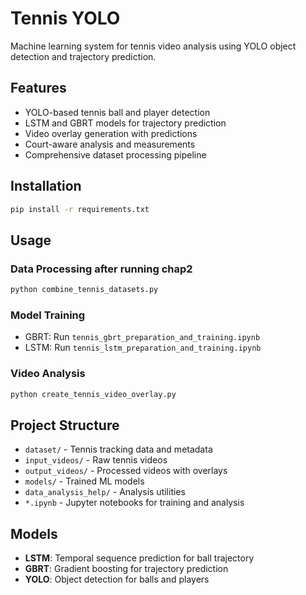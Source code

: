 # Tennis YOLO

Machine learning system for tennis video analysis using YOLO object detection and trajectory prediction.

## Features

- YOLO-based tennis ball and player detection
- LSTM and GBRT models for trajectory prediction
- Video overlay generation with predictions
- Court-aware analysis and measurements
- Comprehensive dataset processing pipeline

## Installation

```bash
pip install -r requirements.txt
```

## Usage

### Data Processing after running chap2
```bash
python combine_tennis_datasets.py
```

### Model Training
- GBRT: Run `tennis_gbrt_preparation_and_training.ipynb`
- LSTM: Run `tennis_lstm_preparation_and_training.ipynb`

### Video Analysis
```bash
python create_tennis_video_overlay.py
```

## Project Structure

- `dataset/` - Tennis tracking data and metadata
- `input_videos/` - Raw tennis videos
- `output_videos/` - Processed videos with overlays
- `models/` - Trained ML models
- `data_analysis_help/` - Analysis utilities
- `*.ipynb` - Jupyter notebooks for training and analysis

## Models

- **LSTM**: Temporal sequence prediction for ball trajectory
- **GBRT**: Gradient boosting for trajectory prediction
- **YOLO**: Object detection for balls and players
